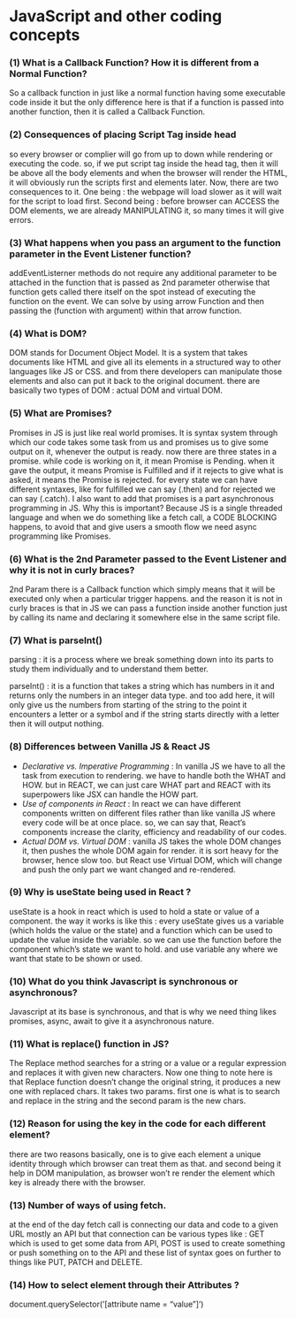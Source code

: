 # JavaScript and other coding concepts

### (1) What is a Callback Function? How it is different from a Normal Function?

So a callback function in just like a normal function having some executable code inside it but the only difference here is that if a function is passed into another function, then it is called a Callback Function.

### (2) Consequences of placing Script Tag inside head

so every browser or complier will go from up to down while rendering or executing the code. so, if we put script tag inside the head tag, then it will be above all the body elements and when the browser will render the HTML, it will obviously run the scripts first and elements later. Now, there are two consequences to it. One being : the webpage will load slower as it will wait for the script to load first. Second being : before browser can ACCESS the DOM elements, we are already MANIPULATING it, so many times it will give errors.


### (3) What happens when you pass an argument to the function parameter in the Event Listener function?

addEventListerner methods do not require any additional parameter to be attached in the function that is passed as 2nd parameter otherwise that function gets called there itself on the spot instead of executing the function on the event. We can solve by using arrow Function and then passing the (function with argument) within that arrow function.

### (4) What is DOM?

DOM stands for Document Object Model. It is a system that takes documents like HTML and give all its elements in a structured way to other languages like JS or CSS. and from there developers can manipulate those elements and also can put it back to the original document. there are basically two types of DOM : actual DOM and virtual DOM.

### (5) What are Promises?

Promises in JS is just like real world promises. It is syntax system through which our code takes some task from us and promises us to give some output on it, whenever the output is ready. now there are three states in a promise. while code is working on it, it mean Promise is Pending. when it gave the output, it means Promise is Fulfilled and if it rejects to give what is asked, it means the Promise is rejected. for every state we can have different syntaxes, like for fulfilled we can say (.then) and for rejected we can say (.catch). I also want to add that promises is a part asynchronous programming in JS. Why this is important? Because JS is a single threaded language and when we do something like a fetch call, a CODE BLOCKING happens, to avoid that and give users a smooth flow we need async programming like Promises.

### (6) What is the 2nd Parameter passed to the Event Listener and why it is not in curly braces?

2nd Param there is a Callback function which simply means that it will be executed only when a particular trigger happens. and the reason it is not in curly braces is that in JS we can pass a function inside another function just by calling its name and declaring it somewhere else in the same script file.

### (7) What is parseInt()

parsing : it is a process where we break something down into its parts to study them individually and to understand them better.

parseInt() : it is a function that takes a string which has numbers in it and returns only the numbers in an integer data type. and too add here, it will only give us the numbers from starting of the string to the point it encounters a letter or a symbol and if the string starts directly with a letter then it will output nothing.

### (8) Differences between Vanilla JS & React JS

- *Declarative vs. Imperative Programming* : In vanilla JS we have to all the task from execution to rendering. we have to handle both the WHAT and HOW. but in REACT, we can just care WHAT part and REACT with its superpowers like JSX can handle the HOW part.
- *Use of components in React* : In react we can have different components written on different files rather than like vanilla JS where every code will be at once place. so, we can say that, React’s components increase the clarity, efficiency and readability of our codes.
- *Actual DOM vs. Virtual DOM* : vanilla JS takes the whole DOM changes it, then pushes the whole DOM again for render. it is sort heavy for the browser, hence slow too. but React use Virtual DOM, which will change and push the only part we want changed and re-rendered.

### (9) Why is useState being used in React ?

useState is a hook in react which is used to hold a state or value of a component. the way it works is like this : every useState gives us a variable (which holds the value or the state) and a function which can be used to update the value inside the variable. so we can use the function before the component which’s state we want to hold. and use variable any where we want that state to be shown or used.

### (10) What do you think Javascript is synchronous or asynchronous?

Javascript at its base is synchronous, and that is why we need thing likes promises, async, await to give it a asynchronous nature.

### (11) What is replace() function in JS?

The Replace method searches for a string or a value or a regular expression and replaces it with given new characters. Now one thing to note here is that Replace function doesn’t change the original string, it produces a new one with replaced chars. It takes two params. first one is what is to search and replace in the string and the second param is the new chars.

### (12) Reason for using the key in the code for each different element?

there are two reasons basically, one is to give each element a unique identity through which browser can treat them as that. and second being it help in DOM manipulation, as browser won’t re render the element which key is already there with the browser.

### (13) Number of ways of using fetch.

at the end of the day fetch call is connecting our data and code to a given URL mostly an API but that connection can be various types like : GET which is used to get some data from API, POST is used to create something or push something on to the API and these list of syntax goes on further to things like PUT, PATCH and DELETE.

### (14) How to select element through their Attributes ?

document.querySelector(’[attribute name = “value”]’)